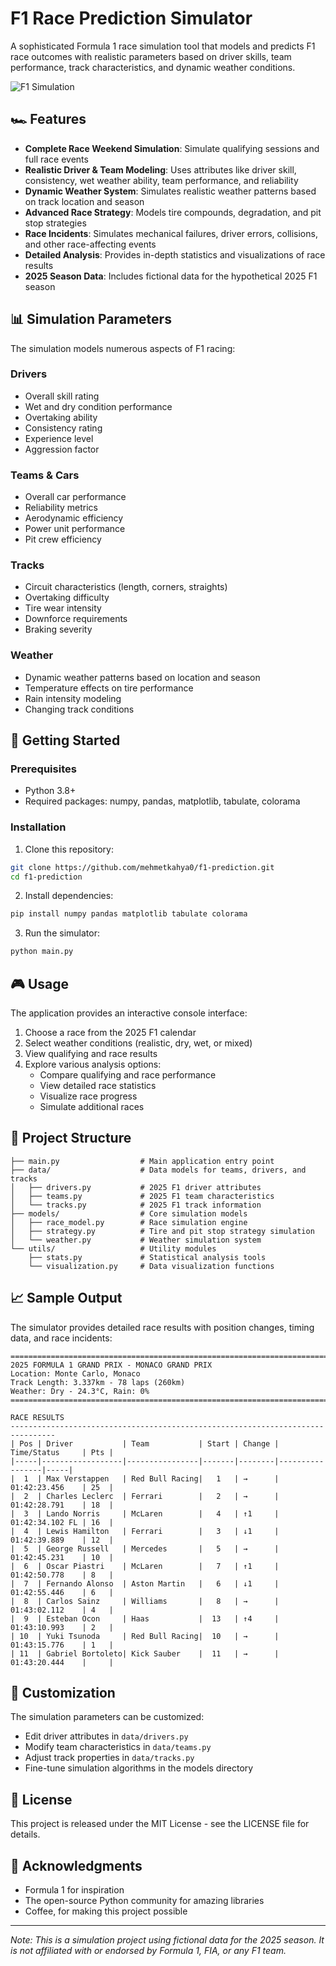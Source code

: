 # F1 Race Prediction Simulator

A sophisticated Formula 1 race simulation tool that models and predicts F1 race outcomes with realistic parameters based on driver skills, team performance, track characteristics, and dynamic weather conditions.

![F1 Simulation]([race_progress.png])

## 🏎️ Features

- **Complete Race Weekend Simulation**: Simulate qualifying sessions and full race events
- **Realistic Driver & Team Modeling**: Uses attributes like driver skill, consistency, wet weather ability, team performance, and reliability
- **Dynamic Weather System**: Simulates realistic weather patterns based on track location and season
- **Advanced Race Strategy**: Models tire compounds, degradation, and pit stop strategies
- **Race Incidents**: Simulates mechanical failures, driver errors, collisions, and other race-affecting events
- **Detailed Analysis**: Provides in-depth statistics and visualizations of race results
- **2025 Season Data**: Includes fictional data for the hypothetical 2025 F1 season

## 📊 Simulation Parameters

The simulation models numerous aspects of F1 racing:

### Drivers
- Overall skill rating
- Wet and dry condition performance
- Overtaking ability
- Consistency rating
- Experience level
- Aggression factor

### Teams & Cars
- Overall car performance
- Reliability metrics
- Aerodynamic efficiency
- Power unit performance
- Pit crew efficiency

### Tracks
- Circuit characteristics (length, corners, straights)
- Overtaking difficulty
- Tire wear intensity
- Downforce requirements
- Braking severity

### Weather
- Dynamic weather patterns based on location and season
- Temperature effects on tire performance
- Rain intensity modeling
- Changing track conditions

## 🚀 Getting Started

### Prerequisites

- Python 3.8+
- Required packages: numpy, pandas, matplotlib, tabulate, colorama

### Installation

1. Clone this repository:
```bash
git clone https://github.com/mehmetkahya0/f1-prediction.git
cd f1-prediction
```

2. Install dependencies:
```bash
pip install numpy pandas matplotlib tabulate colorama
```

3. Run the simulator:
```bash
python main.py
```

## 🎮 Usage

The application provides an interactive console interface:

1. Choose a race from the 2025 F1 calendar
2. Select weather conditions (realistic, dry, wet, or mixed)
3. View qualifying and race results
4. Explore various analysis options:
   - Compare qualifying and race performance
   - View detailed race statistics
   - Visualize race progress
   - Simulate additional races

## 📂 Project Structure

```
├── main.py                  # Main application entry point
├── data/                    # Data models for teams, drivers, and tracks
│   ├── drivers.py           # 2025 F1 driver attributes
│   ├── teams.py             # 2025 F1 team characteristics
│   └── tracks.py            # 2025 F1 track information
├── models/                  # Core simulation models
│   ├── race_model.py        # Race simulation engine
│   ├── strategy.py          # Tire and pit stop strategy simulation
│   └── weather.py           # Weather simulation system
└── utils/                   # Utility modules
    ├── stats.py             # Statistical analysis tools
    └── visualization.py     # Data visualization functions
```

## 📈 Sample Output

The simulator provides detailed race results with position changes, timing data, and race incidents:

```
=================================================================================
2025 FORMULA 1 GRAND PRIX - MONACO GRAND PRIX
Location: Monte Carlo, Monaco
Track Length: 3.337km - 78 laps (260km)
Weather: Dry - 24.3°C, Rain: 0%
=================================================================================

RACE RESULTS
--------------------------------------------------------------------------------
| Pos | Driver           | Team           | Start | Change | Time/Status     | Pts |
|-----|------------------|----------------|-------|--------|-----------------|-----|
|  1  | Max Verstappen   | Red Bull Racing|   1   | →      | 01:42:23.456    | 25  |
|  2  | Charles Leclerc  | Ferrari        |   2   | →      | 01:42:28.791    | 18  |
|  3  | Lando Norris     | McLaren        |   4   | ↑1     | 01:42:34.102 FL | 16  |
|  4  | Lewis Hamilton   | Ferrari        |   3   | ↓1     | 01:42:39.889    | 12  |
|  5  | George Russell   | Mercedes       |   5   | →      | 01:42:45.231    | 10  |
|  6  | Oscar Piastri    | McLaren        |   7   | ↑1     | 01:42:50.778    | 8   |
|  7  | Fernando Alonso  | Aston Martin   |   6   | ↓1     | 01:42:55.446    | 6   |
|  8  | Carlos Sainz     | Williams       |   8   | →      | 01:43:02.112    | 4   |
|  9  | Esteban Ocon     | Haas           |  13   | ↑4     | 01:43:10.993    | 2   |
| 10  | Yuki Tsunoda     | Red Bull Racing|  10   | →      | 01:43:15.776    | 1   |
| 11  | Gabriel Bortoleto| Kick Sauber    |  11   | →      | 01:43:20.444    |     |
```

## 🔧 Customization

The simulation parameters can be customized:
- Edit driver attributes in `data/drivers.py`
- Modify team characteristics in `data/teams.py`
- Adjust track properties in `data/tracks.py`
- Fine-tune simulation algorithms in the models directory

## 📝 License

This project is released under the MIT License - see the LICENSE file for details.

## 🙏 Acknowledgments

- Formula 1 for inspiration
- The open-source Python community for amazing libraries
- Coffee, for making this project possible

---

*Note: This is a simulation project using fictional data for the 2025 season. It is not affiliated with or endorsed by Formula 1, FIA, or any F1 team.*